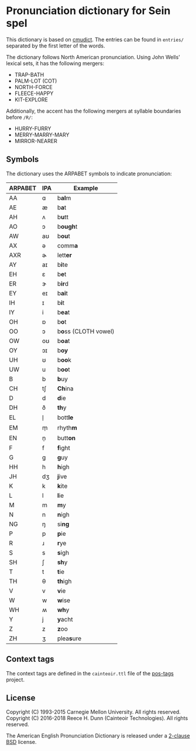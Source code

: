 # Pronunciation dictionary for Sein spel

This dictionary is based on [cmudict](https://en.wikipedia.org/wiki/CMU_Pronouncing_Dictionary).
The entries can be found in `entries/` separated by the first letter of the words.

The dictionary follows North American pronunciation.
Using John Wells' lexical sets, it has the following mergers:

 *  TRAP-BATH
 *  PALM-LOT (COT)
 *  NORTH-FORCE
 *  FLEECE-HAPPY
 *  KIT-EXPLORE

Additionally, the accent has the following mergers at syllable boundaries
before `/R/`:

 *  HURRY-FURRY
 *  MERRY-MARRY-MARY
 *  MIRROR-NEARER

## Symbols

The dictionary uses the ARPABET symbols to indicate pronunciation:

| ARPABET | IPA | Example |
|---------|-----|------------------------------|
| AA      | ɑ   | b**al**m |
| AE      | æ   | b**a**t |
| AH      | ʌ   | b**u**tt |
| AO      | ɔ   | b**ough**t |
| AW      | aʊ  | b**ou**t |
| AX      | ə   | comm**a** |
| AXR     | ɚ   | lett**er** |
| AY      | aɪ  | b**i**te |
| EH      | ɛ   | b**e**t |
| ER      | ɝ   | b**ir**d |
| EY      | eɪ  | b**ai**t |
| IH      | ɪ   | b**i**t |
| IY      | i   | b**ea**t |
| OH      | ɒ   | b**o**t |
| OO      | ɔ   | b**o**ss (CLOTH vowel)|
| OW      | oʊ  | b**oa**t |
| OY      | ɔɪ  | b**oy** |
| UH      | ʊ   | b**oo**k |
| UW      | u   | b**oo**t |
| B       | b   | **b**uy |
| CH      | tʃ  | **Ch**ina |
| D       | d   | **d**ie |
| DH      | ð   | **th**y |
| EL      | l̩   | bott**le** |
| EM      | m̩   | rhyth**m** |
| EN      | n̩   | butt**on** |
| F       | f   | **f**ight |
| G       | g   | **g**uy |
| HH      | h   | **h**igh |
| JH      | dʒ  | **j**ive |
| K       | k   | **k**ite |
| L       | l   | **l**ie |
| M       | m   | **m**y |
| N       | n   | **n**igh |
| NG      | ŋ   | si**ng** |
| P       | p   | **p**ie |
| R       | ɹ   | **r**ye |
| S       | s   | **s**igh |
| SH      | ʃ   | **sh**y |
| T       | t   | **t**ie |
| TH      | θ   | **th**igh |
| V       | v   | **v**ie |
| W       | w   | **w**ise |
| WH      | ʍ   | **wh**y |
| Y       | j   | **y**acht |
| Z       | z   | **z**oo |
| ZH      | ʒ   | plea**s**ure |

## Context tags

The context tags are defined in the `cainteoir.ttl` file of the
[pos-tags](https://github.com/rhdunn/pos-tags) project.

## License

Copyright (C) 1993-2015 Carnegie Mellon University. All rights reserved.  
Copyright (C) 2016-2018 Reece H. Dunn (Cainteoir Technologies). All rights reserved.

The American English Pronunciation Dictionary is released under a
[2-clause BSD](COPYING) license.
